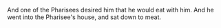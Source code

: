 And one of the Pharisees desired him that he would eat with him. And he went into the Pharisee's house, and sat down to meat.
